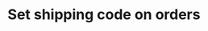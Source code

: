 ---
title: "Set shipping code on orders"
name: "sourcemeta_dolfin"
key: "shipping_code"
description: "Shipping code used as line item on order. Dolfin must have this sku setup already."
user_friendly_description: ""
default: "ABC"
values: []
tags: [sourcemeta,dolfin]
type: "meta"
process: "orders"
headless: true
---